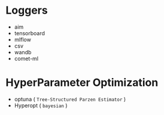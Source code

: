 # Loggers
- aim
- tensorboard
- mlflow
- csv
- wandb
- comet-ml


# HyperParameter Optimization
- optuna    ( `Tree-Structured Parzen Estimator` )
- Hyperopt  ( `bayesian` )